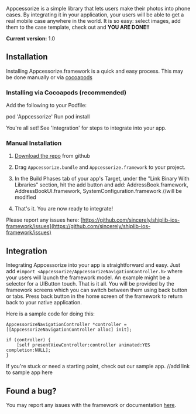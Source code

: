 
Appcessorize is a simple library that lets users make their photos into phone cases. By integrating it in your application, your users will be able to get a real mobile case anywhere in the world. It is so easy: select images, add them to the case template, check out and **YOU ARE DONE!!**  

**Current version:** 1.0


## Installation

Installing Appcessorize.framework is a quick and easy process. This may be done manually or via [cocoapods](http://cocoapods.org/)

### Installing via Cocoapods (recommended)

Add the following to your Podfile:

pod 'Appcessorize'
Run pod install

You're all set! See 'Integration' for steps to integrate into your app.

### Manual Installation

1. [Download the repo](https://github.com/amani-mohammad/appcessorize-framework/archive/master.zip) from github

2. Drag `Appcessorize.bundle` and `Appcessorize.framework` to your project.

3. In the Build Phases tab of your app's Target, under the "Link Binary With Libraries" section, hit the add button and add: AddressBook.framework, AddressBookUI.framework, SystemConfiguration.framework //will be modified

4. That's it. You are now ready to integrate!

Please report any issues here: [https://github.com/sincerely/shiplib-ios-framework/issues](https://github.com/sincerely/shiplib-ios-framework/issues)


## Integration

Integrating Appcessorize into your app is straightforward and easy. Just add `#import <Appcessorize/AppcessorizeNavigationController.h>` where your users will launch the framework model. An example might be a selector for a UIButton touch. That is it all. You will be provided by the framework screens which you can switch between them using back button or tabs. Press back button in the home screen of the framework to return back to your native application.

Here is a sample code for doing this:

	AppcessorizeNavigationController *controller = [[AppcessorizeNavigationController alloc] init];
    
    if (controller) {
        [self presentViewController:controller animated:YES completion:NULL];
    }
    
If you're stuck or need a starting point, check out our sample app. //add link to sample app here


## Found a bug?

You may report any issues with the framework or documentation [here](https://github.com/sincerely/shiplib-ios-framework/issues).

